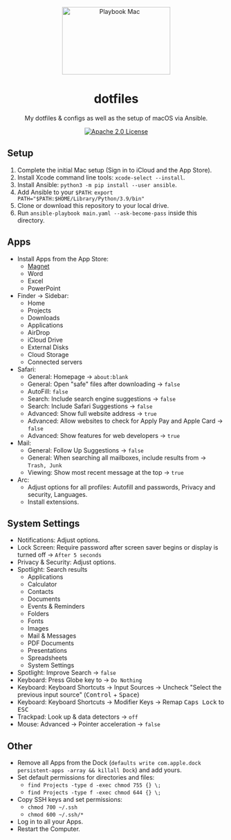 <p align="center">
  <img src="https://github.com/timschneiderxyz/dotfiles/blob/main/playbook-mac.png" width="250" height="156" alt="Playbook Mac">
</p>

<h1 align="center">dotfiles</h1>

<p align="center">
  My dotfiles & configs as well as the setup of macOS via Ansible.
</p>

<p align="center">
  <a aria-label="Apache 2.0 License" href="https://github.com/timschneiderxyz/dotfiles/blob/main/LICENSE">
    <img src="https://img.shields.io/badge/license-apache 2.0-7aa2f7?style=for-the-badge&labelColor=1a1b26" alt="Apache 2.0 License">
  </a>
</p>

## Setup

1. Complete the initial Mac setup (Sign in to iCloud and the App Store).
2. Install Xcode command line tools: `xcode-select --install`.
3. Install Ansible: `python3 -m pip install --user ansible`.
4. Add Ansible to your `$PATH`: `export PATH="$PATH:$HOME/Library/Python/3.9/bin"`
5. Clone or download this repository to your local drive.
6. Run `ansible-playbook main.yaml --ask-become-pass` inside this directory.

## Apps

- Install Apps from the App Store:
  - [Magnet](https://magnet.crowdcafe.com/)
  - Word
  - Excel
  - PowerPoint
- Finder → Sidebar:
  - Home
  - Projects
  - Downloads
  - Applications
  - AirDrop
  - iCloud Drive
  - External Disks
  - Cloud Storage
  - Connected servers
- Safari:
  - General: Homepage → `about:blank`
  - General: Open "safe" files after downloading → `false`
  - AutoFill: `false`
  - Search: Include search engine suggestions → `false`
  - Search: Include Safari Suggestions → `false`
  - Advanced: Show full website address → `true`
  - Advanced: Allow websites to check for Apply Pay and Apple Card → `false`
  - Advanced: Show features for web developers → `true`
- Mail:
  - General: Follow Up Suggestions → `false`
  - General: When searching all mailboxes, include results from → `Trash, Junk`
  - Viewing: Show most recent message at the top → `true`
- Arc:
  - Adjust options for all profiles: Autofill and passwords, Privacy and security, Languages.
  - Install extensions.

## System Settings

- Notifications: Adjust options.
- Lock Screen: Require password after screen saver begins or display is turned off → `After 5 seconds`
- Privacy & Security: Adjust options.
- Spotlight: Search results
  - Applications
  - Calculator
  - Contacts
  - Documents
  - Events & Reminders
  - Folders
  - Fonts
  - Images
  - Mail & Messages
  - PDF Documents
  - Presentations
  - Spreadsheets
  - System Settings
- Spotlight: Improve Search → `false`
- Keyboard: Press Globe key to → `Do Nothing`
- Keyboard: Keyboard Shortcuts → Input Sources → Uncheck "Select the previous input source" (<kbd>Control</kbd> + <kbd>Space</kbd>)
- Keyboard: Keyboard Shortcuts → Modifier Keys → Remap <kbd>Caps Lock</kbd> to <kbd>ESC</kbd>
- Trackpad: Look up & data detectors → `off`
- Mouse: Advanced → Pointer acceleration → `false`

## Other

- Remove all Apps from the Dock (`defaults write com.apple.dock persistent-apps -array && killall Dock`) and add yours.
- Set default permissions for directories and files:
  - `find Projects -type d -exec chmod 755 {} \;`
  - `find Projects -type f -exec chmod 644 {} \;`
- Copy SSH keys and set permissions: 
  - `chmod 700 ~/.ssh`
  - `chmod 600 ~/.ssh/*`
- Log in to all your Apps.
- Restart the Computer.
